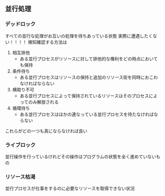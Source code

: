 ## 並行処理
###  デッドロック
すべての並行な処理がお互いの処理を待ちあっている状態
実際に遭遇したくない！！！！
検知確認する方法は
1. 相互排他
    - ある並行プロセスがリソースに対して排他的な権利をどの時点においても保持
2. 条件待ち
    - ある並行プロセスはリソースの保持と追加のリソース街を同時におこわなければならない
3. 横取り不可
    - ある並行プロセスによって保持されているリソースはそのプロセスによってのみ解放される
4. 循環待ち
    - ある並行プロセスはほかの連なっている並行プロセスを待たなければならない

これらがどの一つも真にならなければ良い

### ライブロック
並行操作を行っているけれどその操作はプログラムの状態を全く進めていないもの

### リソース枯渇
並行プロセスが仕事をするのに必要なリソースを取得できない状況